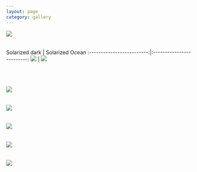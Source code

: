 ```yaml
---
layout: page
category: gallery
---
```



![](/figures/Image-1.jpg)
\
\
\
Solarized dark             |  Solarized Ocean
:-------------------------:|:-------------------------:
![](/figures/Image-2.jpg) | ![](/figures/Image-3.jpg)

\
\
\
![](/figures/Image-4.jpg)
\
\
\
![](/figures/Image-5.jpg)
\
\
\
![](/figures/Image-6.jpg)
\
\
\
![](/figures/Image-7.jpg)
\
\
\
![](/figures/Image-8.jpg)
